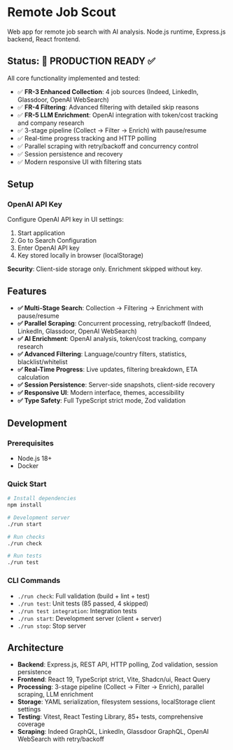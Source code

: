 # Remote Job Scout

Web app for remote job search with AI analysis. Node.js runtime, Express.js backend, React frontend.

## Status: 🚀 PRODUCTION READY ✅

All core functionality implemented and tested:

- ✅ **FR-3 Enhanced Collection**: 4 job sources (Indeed, LinkedIn, Glassdoor, OpenAI WebSearch)
- ✅ **FR-4 Filtering**: Advanced filtering with detailed skip reasons
- ✅ **FR-5 LLM Enrichment**: OpenAI integration with token/cost tracking and company research
- ✅ 3-stage pipeline (Collect → Filter → Enrich) with pause/resume
- ✅ Real-time progress tracking and HTTP polling
- ✅ Parallel scraping with retry/backoff and concurrency control
- ✅ Session persistence and recovery
- ✅ Modern responsive UI with filtering stats

## Setup

### OpenAI API Key

Configure OpenAI API key in UI settings:

1. Start application
2. Go to Search Configuration
3. Enter OpenAI API key
4. Key stored locally in browser (localStorage)

**Security**: Client-side storage only. Enrichment skipped without key.

## Features

- **✅ Multi-Stage Search**: Collection → Filtering → Enrichment with pause/resume
- **✅ Parallel Scraping**: Concurrent processing, retry/backoff (Indeed, LinkedIn, Glassdoor, OpenAI WebSearch)
- **✅ AI Enrichment**: OpenAI analysis, token/cost tracking, company research
- **✅ Advanced Filtering**: Language/country filters, statistics, blacklist/whitelist
- **✅ Real-Time Progress**: Live updates, filtering breakdown, ETA calculation
- **✅ Session Persistence**: Server-side snapshots, client-side recovery
- **✅ Responsive UI**: Modern interface, themes, accessibility
- **✅ Type Safety**: Full TypeScript strict mode, Zod validation

## Development

### Prerequisites

- Node.js 18+
- Docker

### Quick Start

```bash
# Install dependencies
npm install

# Development server
./run start

# Run checks
./run check

# Run tests
./run test
```

### CLI Commands

- `./run check`: Full validation (build + lint + test)
- `./run test`: Unit tests (85 passed, 4 skipped)
- `./run test integration`: Integration tests
- `./run start`: Development server (client + server)
- `./run stop`: Stop server

## Architecture

- **Backend**: Express.js, REST API, HTTP polling, Zod validation, session persistence
- **Frontend**: React 19, TypeScript strict, Vite, Shadcn/ui, React Query
- **Processing**: 3-stage pipeline (Collect → Filter → Enrich), parallel scraping, LLM enrichment
- **Storage**: YAML serialization, filesystem sessions, localStorage client settings
- **Testing**: Vitest, React Testing Library, 85+ tests, comprehensive coverage
- **Scraping**: Indeed GraphQL, LinkedIn, Glassdoor GraphQL, OpenAI WebSearch with retry/backoff
